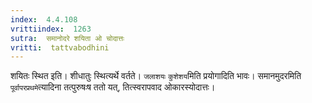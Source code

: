 ```yaml
---
index:  4.4.108
vrittiindex:  1263
sutra:  समानोदरे शयिता ओ चोदात्तः
vritti:  tattvabodhini 
---
```


शयितः स्थित इति। शीधातुः स्थित्यर्थे वर्तते। `जलाशयः` `कुशेशय`मिति प्रयोगादिति भावः। समानमुदरमिति `पूर्वापरप्रथमे`त्यादिना तत्पुरुषःष ततो यत्, तित्स्वरापवाद ओकारस्योदात्तः।

